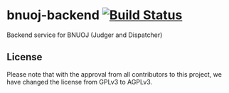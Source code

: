 # bnuoj-backend [![Build Status](https://travis-ci.org/BNUACM/bnuoj-backend.svg)](https://travis-ci.org/BNUACM/bnuoj-backend)
Backend service for BNUOJ (Judger and Dispatcher)

## License

Please note that with the approval from all contributors to this project, we have changed the license from GPLv3 to AGPLv3.

